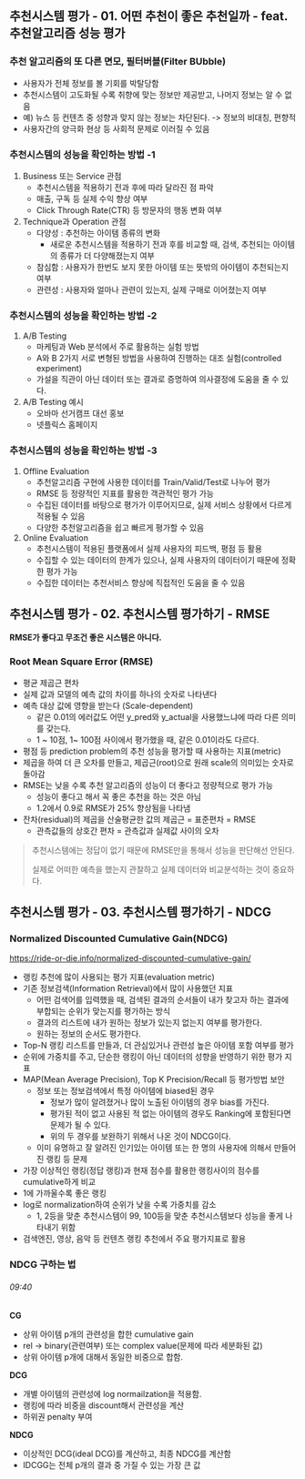 ## 추천시스템 평가 -  01. 어떤 추천이 좋은 추천일까 -  feat. 추천알고리즘 성능 평가

### 추천 알고리즘의 또 다른 면모, 필터버블(Filter BUbble)

* 사용자가 전체 정보를 볼 기회를 박탈당함
* 추천시스템이 고도화될 수록 취향에 맞는 정보만 제공받고, 나머지 정보는 알 수 없음
* 예) 뉴스 등 컨텐츠 중 성향과 맞지 않는 정보는 차단된다. -> 정보의 비대칭, 편향적
* 사용자간의 양극화 현상 등 사회적 문제로 이러질 수 있음



### 추천시스템의 성능을 확인하는 방법 -1

1. Business 또는 Service 관점
   * 추천시스템을 적용하기 전과 후에 따라 달라진 점 파악
   * 매출, 구독 등 실제 수익 향상 여부
   * Click Through Rate(CTR) 등 방문자의 행동 변화 여부
2. Technique과 Operation 관점
   * 다양성 : 추천하는 아이템 종류의 변화
     * 새로운 추천시스템을 적용하기 전과 후를 비교할 때, 검색, 추천되는 아이템의 종류가 더 다양해졌는지 여부
   * 참심함 : 사용자가 한번도 보지 못한 아이템 또는 뜻밖의 아이템이 추천되는지 여부
   * 관련성 : 사용자와 얼마나 관련이 있는지, 실제 구매로 이어졌는지 여부



### 추천시스템의 성능을 확인하는 방법 -2

1. A/B Testing
   * 마케팅과 Web 분석에서 주로 활용하는 실험 방법
   * A와 B 2가지 서로 변형된 방법을 사용하여 진행하는 대조 실험(controlled experiment)
   * 가설을 직관이 아닌 데이터 또는 결과로 증명하여 의사결정에 도움을 줄 수 있다.
2. A/B Testing 예시
   * 오바마 선거캠프 대선 홍보
   * 넷플릭스 홈페이지



### 추천시스템의 성능을 확인하는 방법 -3

1. Offline Evaluation
   * 추천알고리즘 구현에 사용한 데이터를 Train/Valid/Test로 나누어 평가
   * RMSE 등 정량적인 지표를 활용한 객관적인 평가 가능
   * 수집된 데이터를 바탕으로 평가가 이루어지므로, 실제 서비스 상황에서 다르게 적용될 수 있음
   * 다양한 추천알고리즘을 쉽고 빠르게 평가할 수 있음
2. Online Evaluation
   * 추천시스템이 적용된 플랫폼에서 실제 사용자의 피드백, 평점 등 활용
   * 수집할 수 있는 데이터의 한계가 있으나, 실제 사용자의 데이터이기 때문에 정확한 평가 가능
   * 수집한 데이터는 추천서비스 향상에 직접적인 도움을 줄 수 있음



## 추천시스템 평가 -  02. 추천시스템 평가하기 -  RMSE

__RMSE가 좋다고 무조건 좋은 시스템은 아니다.__

### Root Mean Square Error (RMSE)

* 평균 제곱근 편차
* 실제 값과 모델의 예측 값의 차이를 하나의 숫자로 나타낸다
* 예측 대상 값에 영향을 받는다 (Scale-dependent)
  * 같은 0.01의 에러값도 어떤 y_pred와 y_actual을 사용했느냐에 따라 다른 의미를 갖는다.
  * 1 ~ 10점, 1~ 100점 사이에서 평가했을 때, 같은 0.01이라도 다르다.
* 평점 등 prediction problem의 추천 성능을 평가할 때 사용하는 지표(metric)
* 제곱을 하여 더 큰 오차를 만들고, 제곱근(root)으로 원래 scale의 의미있는 숫자로 돌아감
* RMSE는 낮을 수록 추천 알고리즘의 성능이 더 좋다고 정량적으로 평가 가능
  * 성능이 좋다고 해서 꼭 좋은 추천을 하는 것은 아님
  * 1.2에서 0.9로 RMSE가 25% 향상됨을 나타냄
* 잔차(residual)의 제곱을 산술평균한 값의 제곱근 = 표준편차 = RMSE
  * 관측값들의 상호간 편차 = 관측값과 실제값 사이의 오차

>  추천시스템에는 정답이 없기 때문에 RMSE만을 통해서 성능을 판단해선 안된다. 
>
> 실제로 어떠한 예측을 했는지 관찰하고 실제 데이터와 비교분석하는 것이 중요하다.



## 추천시스템 평가 -  03. 추천시스템 평가하기 -  NDCG

### Normalized Discounted Cumulative Gain(NDCG)

https://ride-or-die.info/normalized-discounted-cumulative-gain/

* 랭킹 추천에 많이 사용되는 평가 지표(evaluation metric)
* 기존 정보검색(Information Retrieval)에서 많이 사용했던 지표
  * 어떤 검색어를 입력했을 때, 검색된 결과의 순서들이 내가 찾고자 하는 결과에 부합되는 순위가 맞는지를 평가하는 방식
  * 결과의 리스트에 내가 원하는 정보가 있는지 없는지 여부를 평가한다.
  * 원하는 정보의 순서도 평가한다.
* Top-N 랭킹 리스트를 만들과, 더 관심있거나 관련성 높은 아이템 포함 여부를 평가
* 순위에 가중치를 주고, 단순한 랭킹이 아닌 데이터의 성향을 반영하기 위한 평가 지표
* MAP(Mean Average Precision), Top K Precision/Recall 등 평가방법 보안
  * 정보 또는 정보검색에서 특정 아이템에 biased된 경우
    * 정보가 많이 알려졌거나 많이 노출된 아이템의 경우 bias를 가진다.
    * 평가된 적이 없고 사용된 적 없는 아이템의 경우도 Ranking에 포함된다면 문제가 될 수 있다.
    * 위의 두 경우를 보완하기 위해서 나온 것이 NDCG이다.
  * 이미 유명하고 잘 알려진 인기있는 아이템 또는 한 명의 사용자에 의해서 만들어진 랭킹 등 문제
* 가장 이상적인 랭킹(정답 랭킹)과 현재 점수를 활용한 랭킹사이의 점수를 cumulative하게 비교
* 1에 가까울수록 좋은 랭킹
* log로 normalization하여 순위가 낮을 수록 가중치를 감소
  * 1, 2등을 맞춘 추천시스템이 99, 100등을 맞춘 추천시스템보다 성능을 좋게 나타내기 위함
* 검색엔진, 영상, 음악 등 컨텐츠 랭킹 추천에서 주요 평가지표로 활용



### NDCG 구하는 법

###### 09:40

__CG__

* 상위 아이템 p개의 관련성을 합한 cumulative gain
* rel -> binary(관련여부) 또는 complex value(문제에 따라 세분화된 값)
* 상위 아이템 p개에 대해서 동일한 비중으로 합함.

__DCG__

* 개별 아이템의 관련성에 log normailzation을 적용함.
* 랭킹에 따라 비중을 discount해서 관련성을 계산
* 하위권 penalty 부여

__NDCG__

* 이상적인 DCG(ideal DCG)를 계산하고, 최종 NDCG를 계산함
* IDCGG는 전체 p개의 결과 중 가질 수 있는 가장 큰 값









